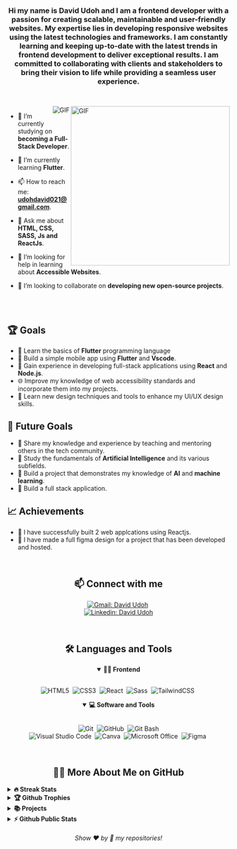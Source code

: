 <h3 align="center">
Hi my name is David Udoh and I am a frontend developer with a passion for creating scalable, maintainable and user-friendly websites. My expertise lies in developing responsive websites using the latest technologies and frameworks. I am constantly learning and keeping up-to-date with the latest trends in frontend development to deliver exceptional results. I am committed to collaborating with clients and stakeholders to bring their vision to life while providing a seamless user experience. 
</h3>

##

<br>

<!--- Web illustrations by Storyset ( https://storyset.com/web ) --->
<img align="right" alt="GIF" src="https://user-images.githubusercontent.com/90595158/224520261-cac35362-4a70-4108-85c8-260ac8e0b0bd.svg#gh-dark-mode-only" width="360px"/>
<img align="right" alt="GIF" src="https://user-images.githubusercontent.com/90595158/224520109-e00b8f1e-08c9-4316-9920-ea4e88701a61.svg#gh-light-mode-only"

<br>

- 🔭 I’m currently studying on **becoming a Full-Stack Developer**.

- 🌱 I’m currently learning **Flutter**.

- 📫 How to reach me: **udohdavid021@gmail.com**.

- 💬 Ask me about **HTML, CSS, SASS, Js and ReactJs**.

- 🤝 I’m looking for help in learning about **Accessible Websites**.

- 👯 I’m looking to collaborate on **developing new open-source projects**.

<br>
<br>

## 🏆 Goals

- 📖 Learn the basics of **Flutter** programming language
- 📱 Build a simple mobile app using **Flutter** and **Vscode**.
- 🚀 Gain experience in developing full-stack applications using **React** and **Node.js**.
- 🌐 Improve my knowledge of web accessibility standards and incorporate them into my projects.
- 🎨 Learn new design techniques and tools to enhance my UI/UX design skills.

## 🎯 Future Goals

- 🌟 Share my knowledge and experience by teaching and mentoring others in the tech community.
- 🧠 Study the fundamentals of **Artificial Intelligence** and its various subfields.
- 🤖 Build a project that demonstrates my knowledge of **AI** and **machine learning**.
- 📱 Build a full stack application.

## 📈 Achievements

- 🎉 I have successfully built 2 web applcations using Reactjs.
- 🤝 I have made a full figma design for a project that has been developed and hosted.


<br>

<h2 align="center">📫 Connect with me</h2>

<div align = "center">
    
[![Gmail: David Udoh](https://img.shields.io/badge/-gmail-red?style=for-the-badge&logo=Gmail&logoColor=white&link=mailto:udohdavid021@gmail.com)](mailto:udohdavid021@gmail.com)&nbsp;
<br>
[![Linkedin: David Udoh](https://img.shields.io/badge/-linkedin-blue?style=for-the-badge&logo=Linkedin&logoColor=white&link=https://www.linkedin.com/in/david-udoh-58a882244/)](https://www.linkedin.com/in/david-udoh-58a882244/)
  
</div>

<br>

<div align = "center">

<h2 align="center">🛠️ Languages and Tools</h2>

<details open>
<summary><b>🏄‍♂️ Frontend</b></summary>
<br>
  
![HTML5](https://img.shields.io/badge/-HTML5-E34F26?style=for-the-badge&logo=html5&logoColor=white)&nbsp;
![CSS3](https://img.shields.io/badge/-CSS3-1572B6?style=for-the-badge&logo=css3)&nbsp;
![React](https://img.shields.io/badge/-React-%23404d59?style=for-the-badge&logo=react)&nbsp;
![Sass](https://img.shields.io/badge/-Sass-CC6699?style=for-the-badge&logo=sass&logoColor=white)&nbsp;
![TailwindCSS](https://img.shields.io/badge/-Tailwind_CSS-38B2AC?style=for-the-badge&logo=tailwind-css&logoColor=white)&nbsp;
</details>

<details open>
<summary><b>💻 Software and Tools</b></summary>
<br>

![Git](https://img.shields.io/badge/-Git-F05032?style=for-the-badge&logo=git&logoColor=white)&nbsp;
![GitHub](https://img.shields.io/badge/-GitHub-181717?style=for-the-badge&logo=github)&nbsp;
![Git Bash](https://img.shields.io/badge/-Git%20Bash-33BDBD?style=for-the-badge&logo=GNU%20Bash&logoColor=white)
<br>
![Visual Studio Code](https://img.shields.io/badge/-VSCODE-007ACC?style=for-the-badge&&logo=visual-studio-code&logoColor=white)&nbsp;
![Canva](https://img.shields.io/badge/-Canva-00C4CC?style=for-the-badge&logo=canva&logoColor=white)&nbsp;
![Microsoft Office](https://img.shields.io/badge/-MS%20Office-D83B01?style=for-the-badge&logo=microsoft-office&logoColor=white)&nbsp;
![Figma](https://img.shields.io/badge/-Figma-F24E1E?style=for-the-badge&logo=figma&logoColor=white)&nbsp;

</details>

</div>

<br>

<h2 align="center">👨‍💻 More About Me on GitHub</h2>

<details>
<summary><b>🔥 Streak Stats</b></summary>
<br>
<p align="center">
<img src="http://github-readme-streak-stats.herokuapp.com?user=Dayveed021&theme=radical&hide_border=true" alt="Dayveed021" width="390"/>
</p>
</details>

<details>
<summary><b>🏆 Github Trophies</b></summary>
<br>
<p align="center">
<img src="https://github-profile-trophy.vercel.app/?username=Dayveed021&theme=discord" alt="Dayveed021" />
</p>
</details>

<details>
<summary><b>📚 Projects</b></summary>
<br>
<p align="left">
<!-- BLOG-POST-LIST:START -->
<a href="https://github.com/Dayveed021/OssaiHomes"><img width="320" src="https://github-readme-stats.vercel.app/api/pin/?username=Dayveed021&repo=OssaiHomes&theme=react&bg_color=161B22&title_color=58A6FF&hide_border=true&icon_color=F8D866&show_icons=false&show_description=false" alt="OssaiHomes"></a>
<a href="https://github.com/Dayveed021/Responsive-QR-code-page"><img width="320" src="https://github-readme-stats.vercel.app/api/pin/?username=Dayveed021&repo=Responsive-QR-code-page&theme=react&bg_color=161B22&title_color=58A6FF&hide_border=true&icon_color=F8D866&show_icons=false&show_description=false" alt="Responsive-QR-code-page"></a>
<a href="https://github.com/Dayveed021/Bole"><img width="320" src="https://github-readme-stats.vercel.app/api/pin/?username=Dayveed021&repo=Bole&theme=react&bg_color=161B22&title_color=58A6FF&hide_border=true&icon_color=F8D866&show_icons=false&show_description=false" alt="Bole"></a>
<a href="https://github.com/Dayveed021/DoorShop"><img width="320" src="https://github-readme-stats.vercel.app/api/pin/?username=Dayveed021&repo=DoorShop&theme=react&bg_color=161B22&title_color=58A6FF&hide_border=true&icon_color=F8D866&show_icons=false&show_description=false" alt="DoorShop"></a>
<a href="https://github.com/Dayveed021/LifeJournalz"><img width="320" src="https://github-readme-stats.vercel.app/api/pin/?username=Dayveed021&repo=LifeJournalz&theme=react&bg_color=161B22&title_color=58A6FF&hide_border=true&icon_color=F8D866&show_icons=false&show_description=false" alt="LifeJournalz"></a>

<!-- BLOG-POST-LIST:END -->
</p>
</details>

<details>
<summary><b>⚡ Github Public Stats</b></summary>
<br>
<p align="center">
<img src="https://github-readme-stats.vercel.app/api?username=Dayveed021&show_icons=true&theme=radical&count_private=true" alt="Dayveed021" width="420"/>&nbsp;<img src="https://github-readme-stats.vercel.app/api/top-langs/?username=Dayveed021&layout=compact&theme=radical" alt="Dayveed021" height="165">
</p>
<img src="https://visitor-badge.glitch.me/badge?page_id=Dayveed021.Dayveed021">
</details>
  
  
<h6 align="center">Show ❤️ by 🌟 my repositories!</h6>
